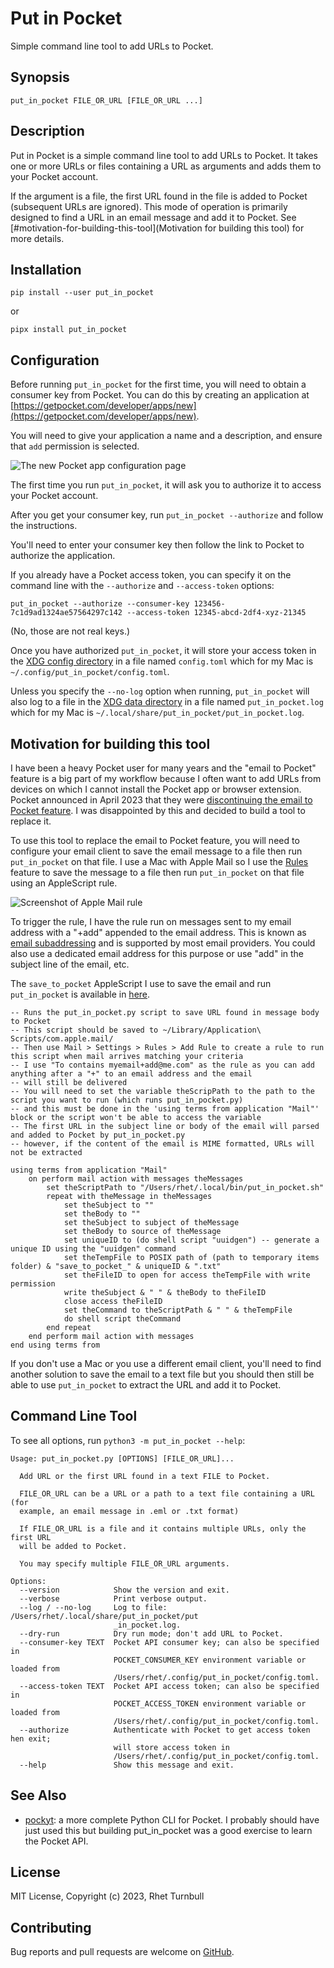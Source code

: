 # Put in Pocket

Simple command line tool to add URLs to Pocket.

## Synopsis

    put_in_pocket FILE_OR_URL [FILE_OR_URL ...]

## Description

Put in Pocket is a simple command line tool to add URLs to Pocket.
It takes one or more URLs or files containing a URL as arguments and adds them to your Pocket account.

If the argument is a file, the first URL found in the file is added to Pocket (subsequent URLs are ignored).
This mode of operation is primarily designed to find a URL in an email message and add it to Pocket.
See [#motivation-for-building-this-tool](Motivation for building this tool) for more details.

## Installation

`pip install --user put_in_pocket`

or

`pipx install put_in_pocket`

## Configuration

Before running `put_in_pocket` for the first time, you will need to obtain a consumer key from Pocket.
You can do this by creating an application at [https://getpocket.com/developer/apps/new](https://getpocket.com/developer/apps/new).

You will need to give your application a name and a description, and ensure that `add` permission is selected.

![The new Pocket app configuration page](https://raw.githubusercontent.com/RhetTbull/put_in_pocket/main/NewPocketApp.png "The new Pocket app configuration page")

The first time you run `put_in_pocket`, it will ask you to authorize it to access your Pocket account.

After you get your consumer key, run `put_in_pocket --authorize` and follow the instructions.

You'll need to enter your consumer key then follow the link to Pocket to authorize the application.

If you already have a Pocket access token, you can specify it on the command line with the `--authorize` and `--access-token` options:

`put_in_pocket --authorize --consumer-key 123456-7c1d9ad1324ae57564297c142 --access-token 12345-abcd-2df4-xyz-21345`

(No, those are not real keys.)

Once you have authorized `put_in_pocket`, it will store your access token in the [XDG config directory](https://specifications.freedesktop.org/basedir-spec/basedir-spec-latest.html) in a file named `config.toml` which for my Mac is `~/.config/put_in_pocket/config.toml`.

Unless you specify the `--no-log` option when running, `put_in_pocket` will also log to a file in the [XDG data directory](https://specifications.freedesktop.org/basedir-spec/basedir-spec-latest.html) in a file named `put_in_pocket.log` which for my Mac is `~/.local/share/put_in_pocket/put_in_pocket.log`.

## Motivation for building this tool

I have been a heavy Pocket user for many years and the "email to Pocket" feature is a big part of my workflow
because I often want to add URLs from devices on which I cannot install the Pocket app or browser extension.
Pocket announced in April 2023 that they were [discontinuing the email to Pocket feature](https://help.getpocket.com/article/1020-saving-to-pocket-via-email).
I was disappointed by this and decided to build a tool to replace it.

To use this tool to replace the email to Pocket feature, you will need to configure your email client to save the email message
to a file then run `put_in_pocket` on that file. I use a Mac with Apple Mail so I use the [Rules](https://support.apple.com/guide/mail/use-rules-to-manage-emails-you-receive-mlhlp1017/mac#:~:text=Use%20rules%20to%20manage%20emails%20you%20receive%20in,message.%205%20Specify%20the%20conditions.%20More%20items%20)
feature to save the message to a file then run `put_in_pocket` on that file using an AppleScript rule.

![Screenshot of Apple Mail rule](https://raw.githubusercontent.com/RhetTbull/put_in_pocket/main/Apple_Mail_rule.png "Apple Mail rule")

To trigger the rule, I have the rule run on messages sent to my email address with a "+add" appended to the email address.
This is known as [email subaddressing](https://zemalf.com/1418/email-sub-addressing/#:~:text=What%20is%20email%20sub-addressing%3F%201%20You%20can%20add,%2Btag%20qualifiers%20to%20effectively%20create%20infinite%20email%20sub-addresses.) and is supported by most email providers.
You could also use a dedicated email address for this purpose or use "add" in the subject line of the email, etc.

The `save_to_pocket` AppleScript I use to save the email and run `put_in_pocket` is available in [here](https://raw.githubusercontent.com/RhetTbull/put_in_pocket/main/save_to_pocket.applescript).

```applescript
-- Runs the put_in_pocket.py script to save URL found in message body to Pocket 
-- This script should be saved to ~/Library/Application\ Scripts/com.apple.mail/
-- Then use Mail > Settings > Rules > Add Rule to create a rule to run this script when mail arrives matching your criteria
-- I use "To contains myemail+add@me.com" as the rule as you can add anything after a "+" to an email address and the email
-- will still be delivered
-- You will need to set the variable theScripPath to the path to the script you want to run (which runs put_in_pocket.py) 
-- and this must be done in the 'using terms from application "Mail"' block or the script won't be able to access the variable
-- The first URL in the subject line or body of the email will parsed and added to Pocket by put_in_pocket.py
-- however, if the content of the email is MIME formatted, URLs will not be extracted

using terms from application "Mail"
    on perform mail action with messages theMessages
        set theScriptPath to "/Users/rhet/.local/bin/put_in_pocket.sh"
        repeat with theMessage in theMessages
            set theSubject to ""
            set theBody to ""
            set theSubject to subject of theMessage
            set theBody to source of theMessage
            set uniqueID to (do shell script "uuidgen") -- generate a unique ID using the "uuidgen" command
            set theTempFile to POSIX path of (path to temporary items folder) & "save_to_pocket_" & uniqueID & ".txt"
            set theFileID to open for access theTempFile with write permission
            write theSubject & " " & theBody to theFileID
            close access theFileID
            set theCommand to theScriptPath & " " & theTempFile
            do shell script theCommand
        end repeat
    end perform mail action with messages
end using terms from
```

If you don't use a Mac or you use a different email client, you'll need to find another solution to save the email to a text file but
you should then still be able to use `put_in_pocket` to extract the URL and add it to Pocket.

## Command Line Tool

To see all options, run `python3 -m put_in_pocket --help`:

```
Usage: put_in_pocket.py [OPTIONS] [FILE_OR_URL]...

  Add URL or the first URL found in a text FILE to Pocket.

  FILE_OR_URL can be a URL or a path to a text file containing a URL (for
  example, an email message in .eml or .txt format)

  If FILE_OR_URL is a file and it contains multiple URLs, only the first URL
  will be added to Pocket.

  You may specify multiple FILE_OR_URL arguments.

Options:
  --version            Show the version and exit.
  --verbose            Print verbose output.
  --log / --no-log     Log to file: /Users/rhet/.local/share/put_in_pocket/put
                       _in_pocket.log.
  --dry-run            Dry run mode; don't add URL to Pocket.
  --consumer-key TEXT  Pocket API consumer key; can also be specified in
                       POCKET_CONSUMER_KEY environment variable or loaded from
                       /Users/rhet/.config/put_in_pocket/config.toml.
  --access-token TEXT  Pocket API access token; can also be specified in
                       POCKET_ACCESS_TOKEN environment variable or loaded from
                       /Users/rhet/.config/put_in_pocket/config.toml.
  --authorize          Authenticate with Pocket to get access token hen exit;
                       will store access token in
                       /Users/rhet/.config/put_in_pocket/config.toml.
  --help               Show this message and exit.
```

## See Also

- [pockyt](https://github.com/achembarpu/pockyt): a more complete Python CLI for Pocket. I probably should have just used this but building put_in_pocket was a good exercise to learn the Pocket API.

## License

MIT License, Copyright (c) 2023, Rhet Turnbull

## Contributing

Bug reports and pull requests are welcome on [GitHub](https://github.com/RhetTbull/put_in_pocket).
